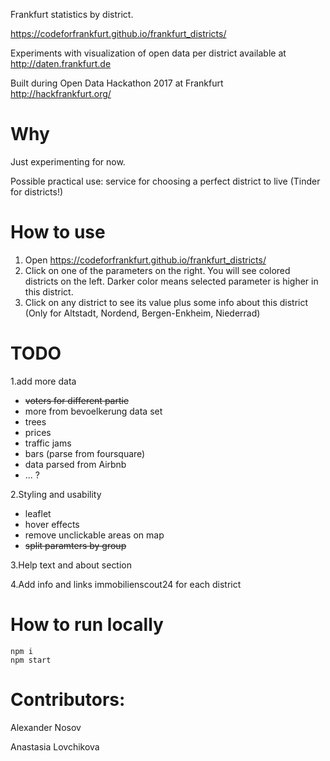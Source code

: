Frankfurt statistics by district.

https://codeforfrankfurt.github.io/frankfurt_districts/

Experiments with visualization of open data per district available at http://daten.frankfurt.de

Built during Open Data Hackathon 2017 at Frankfurt http://hackfrankfurt.org/


# Why
Just experimenting for now. 

Possible practical use: service for choosing a perfect district to live (Tinder for districts!)

# How to use
1. Open https://codeforfrankfurt.github.io/frankfurt_districts/
2. Click on one of the parameters on the right. You will see colored districts on the left. Darker color means selected parameter is higher in this district.
3. Click on any district to see its value plus some info about this district (Only for Altstadt, Nordend, Bergen-Enkheim, Niederrad)

# TODO
1.add more data
- ~~voters for different partie~~
- more from bevoelkerung data set
- trees
- prices
- traffic jams
- bars (parse from foursquare)
- data parsed from Airbnb
- ... ?

2.Styling and usability
- leaflet
- hover effects
- remove unclickable areas on map
- ~~split paramters by group~~

3.Help text and about section

4.Add info and links immobilienscout24 for each district

# How to run locally
```
npm i
npm start
```

# Contributors:
Alexander Nosov

Anastasia Lovchikova
